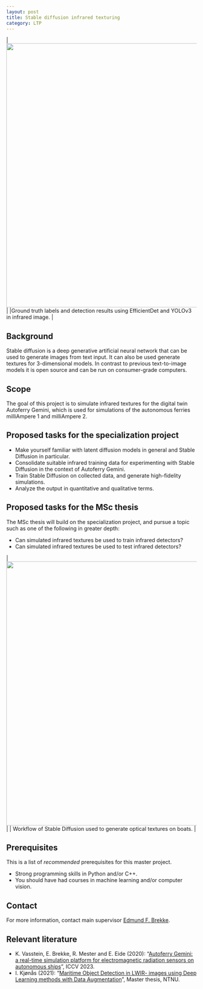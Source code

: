 ```yaml
---
layout: post
title: Stable diffusion infrared texturing
category: LTP
---
```


| <img src="{{site.url}}/assets/irboats.png" width="700"> | 
|Ground truth labels and detection results using EfficientDet and YOLOv3 in infrared image. |

## Background

Stable diffusion is a deep generative artificial neural network that can be used to generate images from text input. 
It can also be used generate textures for 3-dimensional models. 
In contrast to previous text-to-image models it is open source and can be run on consumer-grade computers. 



## Scope

The goal of this project is to simulate infrared textures for the digital twin Autoferry Gemini, which is used for simulations of the autonomous ferries milliAmpere 1 and milliAmpere 2. 

## Proposed tasks for the specialization project

* Make yourself familiar with latent diffusion models in general and Stable Diffusion in particular.
* Consolidate suitable infrared training data for experimenting with Stable Diffusion in the context of Autoferry Gemini. 
* Train Stable Diffusion on collected data, and generate high-fidelity simulations. 
* Analyze the output in quantitative and qualitative terms. 

## Proposed tasks for the MSc thesis 

The MSc thesis will build on the specialization project, and pursue a topic such as one of the following in greater depth:

* Can simulated infrared textures be used to train infrared detectors?
* Can simulated infrared textures be used to test infrared detectors?

| <img src="{{site.url}}/assets/opticaldiffusion.png" width="700"> | 
| Workflow of Stable Diffusion used to generate optical textures on boats. |


## Prerequisites
This is a list of *recommended* prerequisites for this master project.

- Strong programming skills in Python and/or C++. 
- You should have had courses in machine learning and/or computer vision. 

## Contact 
For more information, contact main supervisor [Edmund F. Brekke](http://www.ntnu.no/ansatte/edmundfo).

## Relevant literature

* K. Vasstein, E. Brekke, R. Mester and E. Eide (2020): “[Autoferry Gemini: a real-time simulation platform for electromagnetic radiation sensors on autonomous ships](https://iopscience.iop.org/article/10.1088/1757-899X/929/1/012032)”, ICCV 2023.
* I. Kjønås (2021): “[Maritime Object Detection in LWIR- images using Deep Learning methods with Data Augmentation](https://ntnuopen.ntnu.no/ntnu-xmlui/handle/11250/2789448?locale-attribute=no)”, Master thesis, NTNU.
